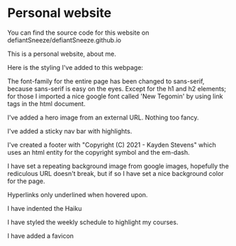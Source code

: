 # Personal website

You can find the source code for this website on 
defiantSneeze/defiantSneeze.github.io

This is a personal website, about me.

Here is the styling I've added to this webpage:

The font-family for the entire page has been changed to sans-serif,
because sans-serif is easy on the eyes.
Except for the h1 and h2 elements;
for those I imported a nice google font called 'New Tegomin'
by using link tags in the html document.

I've added a hero image from an external URL.  Nothing too fancy.

I've added a sticky nav bar with highlights.

I've created a footer with "Copyright (C) 2021 - Kayden Stevens"
which uses an html entity for the copyright symbol and the em-dash.

I have set a repeating background image from google images, 
hopefully the rediculous URL doesn't break, but if so 
I have set a nice background color for the page.

Hyperlinks only underlined when hovered upon.

I have indented the Haiku

I have styled the weekly schedule to highlight my courses.

I have added a favicon